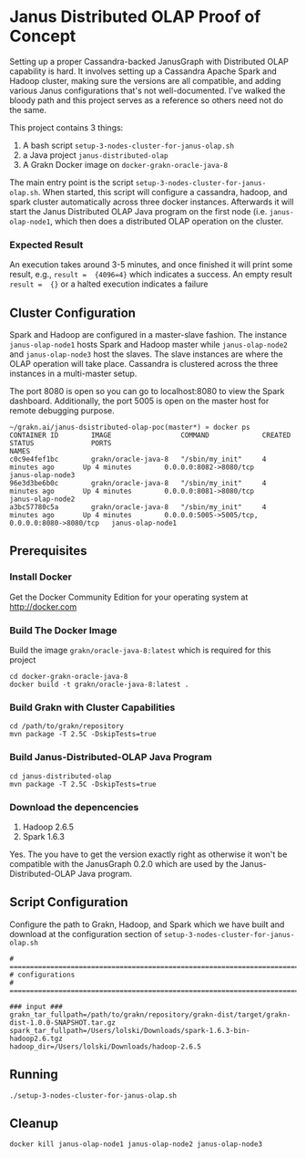 # Janus Distributed OLAP Proof of Concept
Setting up a proper Cassandra-backed JanusGraph with Distributed OLAP capability is hard. It involves setting up a Cassandra Apache Spark and Hadoop cluster, making sure the versions are all compatible, and adding various Janus configurations that's not well-documented. I've walked the bloody path and this project serves as a reference so others need not do the same.

This project contains 3 things:
1. A bash script `setup-3-nodes-cluster-for-janus-olap.sh`
2. a Java project `janus-distributed-olap`
3. A Grakn Docker image on `docker-grakn-oracle-java-8`

The main entry point is the script `setup-3-nodes-cluster-for-janus-olap.sh`. When started, this script will configure a cassandra, hadoop, and spark cluster automatically across three docker instances. Afterwards it will start the Janus Distributed OLAP Java program on the first node (i.e. `janus-olap-node1`, which then does a distributed OLAP operation on the cluster.

### Expected Result
An execution takes around 3-5 minutes, and once finished it will print some result, e.g., `result =  {4096=4}` which indicates a success. An empty result `result =  {}` or a halted execution indicates a failure

## Cluster Configuration
Spark and Hadoop are configured in a master-slave fashion. The instance `janus-olap-node1` hosts Spark and Hadoop master while `janus-olap-node2` and `janus-olap-node3` host the slaves. The slave instances are where the OLAP operation will take place. Cassandra is clustered across the three instances in a multi-master setup.

The port 8080 is open so you can go to localhost:8080 to view the Spark dashboard. Additionally, the port 5005 is open on the master host for remote debugging purpose.
```
~/grakn.ai/janus-dsistributed-olap-poc(master*) » docker ps
CONTAINER ID        IMAGE                 COMMAND             CREATED             STATUS              PORTS                                            NAMES
c0c9e4fef1bc        grakn/oracle-java-8   "/sbin/my_init"     4 minutes ago       Up 4 minutes        0.0.0.0:8082->8080/tcp                           janus-olap-node3
96e3d3be6b0c        grakn/oracle-java-8   "/sbin/my_init"     4 minutes ago       Up 4 minutes        0.0.0.0:8081->8080/tcp                           janus-olap-node2
a3bc57780c5a        grakn/oracle-java-8   "/sbin/my_init"     4 minutes ago       Up 4 minutes        0.0.0.0:5005->5005/tcp, 0.0.0.0:8080->8080/tcp   janus-olap-node1
```

## Prerequisites
### Install Docker
Get the Docker Community Edition for your operating system at http://docker.com

### Build The Docker Image
Build the image `grakn/oracle-java-8:latest` which is required for this project
```
cd docker-grakn-oracle-java-8
docker build -t grakn/oracle-java-8:latest .
```

### Build Grakn with Cluster Capabilities
```
cd /path/to/grakn/repository
mvn package -T 2.5C -DskipTests=true
```

### Build Janus-Distributed-OLAP Java Program
```
cd janus-distributed-olap
mvn package -T 2.5C -DskipTests=true
```

### Download the depencencies
1. Hadoop 2.6.5
2. Spark 1.6.3

Yes. The you have to get the version exactly right as otherwise it won't be compatible with the JanusGraph 0.2.0 which are used by the Janus-Distributed-OLAP Java program.

## Script Configuration
Configure the path to Grakn, Hadoop, and Spark which we have built and download at the configuration section of `setup-3-nodes-cluster-for-janus-olap.sh`
```
# ====================================================================================
# configurations
# ====================================================================================

### input ###
grakn_tar_fullpath=/path/to/grakn/repository/grakn-dist/target/grakn-dist-1.0.0-SNAPSHOT.tar.gz
spark_tar_fullpath=/Users/lolski/Downloads/spark-1.6.3-bin-hadoop2.6.tgz
hadoop_dir=/Users/lolski/Downloads/hadoop-2.6.5

```

## Running
`./setup-3-nodes-cluster-for-janus-olap.sh`

## Cleanup
`docker kill janus-olap-node1 janus-olap-node2 janus-olap-node3`
